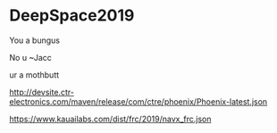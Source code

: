 # DeepSpace2019

You a bungus


No u
~Jacc


ur a mothbutt

 http://devsite.ctr-electronics.com/maven/release/com/ctre/phoenix/Phoenix-latest.json
 
 https://www.kauailabs.com/dist/frc/2019/navx_frc.json
